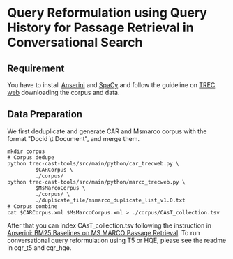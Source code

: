 # Query Reformulation using Query History for Passage Retrieval in Conversational Search
Requirement
---
You have to install [Anserini](https://github.com/castorini/anserini) and [SpaCy](https://spacy.io/) and follow the guideline on [TREC web](https://github.com/daltonj/treccastweb) downloading the corpus and data.

Data Preparation
---
We first deduplicate and generate CAR and Msmarco corpus with the format "Docid \t Document", and merge them.

```shell=bash
mkdir corpus
# Corpus dedupe
python trec-cast-tools/src/main/python/car_trecweb.py \
         $CARCorpus \
         ./corpus/
python trec-cast-tools/src/main/python/marco_trecweb.py \
         $MsMarcoCorpus \
         ./corpus/ \
         ./duplicate_file/msmarco_duplicate_list_v1.0.txt
# Corpus combine
cat $CARCorpus.xml $MsMarcoCorpus.xml > ./corpus/CAsT_collection.tsv
```
After that you can index CAsT_collection.tsv following the instruction in [Anserini: BM25 Baselines on MS MARCO Passage Retrieval](https://github.com/castorini/anserini/blob/master/docs/experiments-msmarco-passage.md). To run conversational query reformulation using T5 or HQE, please see the readme in cqr_t5 and cqr_hqe.